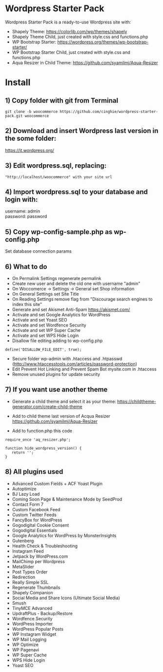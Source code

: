 # Wordpress Starter Pack
Wordpress Starter Pack is a ready-to-use Wordpress site with:

- Shapely Theme: https://colorlib.com/wp/themes/shapely
- Shapely Theme Child, just created with style.css and functions.php
- WP Bootstrap Starter: https://wordpress.org/themes/wp-bootstrap-starter/
- WP Bootstrap Starter Child, just created with style.css and functions.php
- Aqua Resizer in Child Theme: https://github.com/syamilmj/Aqua-Resizer

# Install

## 1) Copy folder with git from Terminal

```
git clone -b woocommerce https://github.com/cinghie/wordpress-starter-pack.git woocommerce
```

## 2) Download and insert Wordpress last version in the some folder:

https://it.wordpress.org/

## 3) Edit wordpress.sql, replacing:

```
"http://localhost/woocommerce" with your site url
```

## 4) Import wordpress.sql to your database and login with:

username: admin  
password: password

## 5) Copy wp-config-sample.php as wp-config.php  

Set database connection params

## 6) What to do

 - On Permalink Settings regenerate permalink  
 - Create new user and delete the old one with username "admin"  
 - On Woccomerce -> Settings -> General set Shop information
 - On General Settings set Site Title  
 - On Reading Settings remove flag from "Discourage search engines to index this site"  
 - Generate and set Akismet Anti-Spam https://akismet.com/  
 - Activate and set Google Analytics for WordPress  
 - Activate and set Yoast SEO 
 - Activate and set Wordfence Security  
 - Activate and set WP Super Cache
 - Activate and set WPS Hide Login
 - Disallow file editing adding to wp-config.php
 ```
 define('DISALLOW_FILE_EDIT', true);
 ```
 - Secure folder wp-admin with .htaccess and .htpasswd (http://www.htaccesstools.com/articles/password-protection)
 - Edit Prevent Hot Linking and Prevent Spam Bot mysite.com in .htaccess
 - Remove unused plugins for update security   
 
## 7) If you want use another theme 

 - Generate a child theme and select it as your theme:  https://childtheme-generator.com/create-child-theme  

 - Add to child theme last version of Acqua Resizer  https://github.com/syamilmj/Aqua-Resizer  
 
 - Add to function.php this code  
 
 ```
require_once 'aq_resizer.php';

function hide_wordpress_version() {
	return '';
}
 ```
 
## 8) All plugins used

 - Advanced Custom Fields + ACF Yoast Plugin  
 - Autoptimize  
 - BJ Lazy Load  
 - Coming Soon Page & Maintenance Mode by SeedProd 
 - Contact Form 7   
 - Custom Facebook Feed 
 - Custom Twitter Feeds
 - FancyBox for WordPress  
 - Gogodigital Cookie Consent  
 - Gogodigital Essentials  
 - Google Analytics for WordPress by MonsterInsights  
 - Gutenberg  
 - Health Check & Troubleshooting  
 - Instagram Feed  
 - Jetpack by WordPress.com  
 - MailChimp per Wordpress  
 - MetaSlider  
 - Post Types Order  
 - Redirection  
 - Really Simple SSL  
 - Regenerate Thumbnails  
 - Shapely Companion  
 - Social Media and Share Icons (Ultimate Social Media)  
 - Smush  
 - TinyMCE Advanced
 - UpdraftPlus - Backup/Restore  
 - Wordfence Security  
 - WordPress Importer  
 - WordPress Popular Posts  
 - WP Instagram Widget  
 - WP Mail Logging  
 - WP Optimize  
 - WP Pagenavi  
 - WP Super Cache  
 - WPS Hide Login  
 - Yoast SEO  
